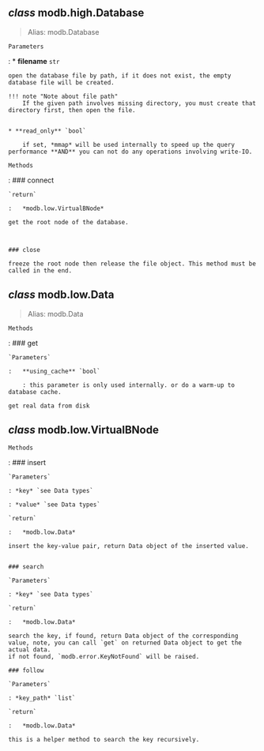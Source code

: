 
## *class* **modb.high.Database**
> Alias: modb.Database


`Parameters`

:   * **filename** `str`

    open the database file by path, if it does not exist, the empty database file will be created.

    !!! note "Note about file path"
        If the given path involves missing directory, you must create that directory first, then open the file.


    * **read_only** `bool`

        if set, *mmap* will be used internally to speed up the query performance **AND** you can not do any operations involving write-IO.


`Methods`

:   ### connect

    `return`

    :   *modb.low.VirtualBNode*

    get the root node of the database.



    ### close

    freeze the root node then release the file object. This method must be called in the end.


## *class* **modb.low.Data**
> Alias: modb.Data

`Methods`

:   ### get

    `Parameters`

    :   **using_cache** `bool`
        
        : this parameter is only used internally. or do a warm-up to database cache.

    get real data from disk


## *class* **modb.low.VirtualBNode**

`Methods`

:   ### insert

    `Parameters`

    : *key* `see Data types`

    : *value* `see Data types`

    `return`

    :   *modb.low.Data*

    insert the key-value pair, return Data object of the inserted value.


    ### search

    `Parameters`

    : *key* `see Data types`

    `return`

    :   *modb.low.Data*

    search the key, if found, return Data object of the corresponding value, note, you can call `get` on returned Data object to get the actual data.
    if not found, `modb.error.KeyNotFound` will be raised.

    ### follow

    `Parameters`

    : *key_path* `list`

    `return`

    :   *modb.low.Data*

    this is a helper method to search the key recursively.

